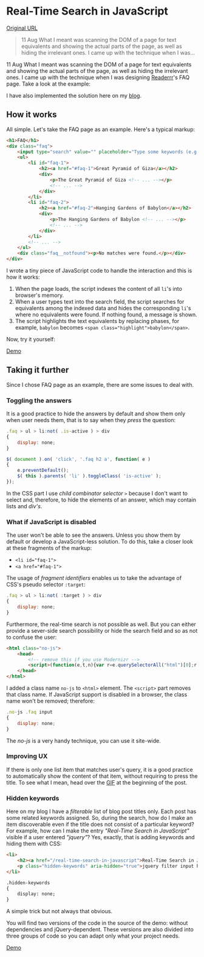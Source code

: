 # Real-Time Search in JavaScript

[Original URL](http://osvaldas.info/real-time-search-in-javascript)

> 11 Aug What I meant was scanning the DOM of a page for text equivalents and showing the actual parts of the page, as well as hiding the irrelevant ones. I came up with the technique when I was...

11 Aug What I meant was scanning the DOM of a page for text equivalents and showing the actual parts of the page, as well as hiding the irrelevant ones. I came up with the technique when I was designing [Readerrr](http://readerrr.com)'s FAQ page. Take a look at the example:

I have also implemented the solution here on my [blog](http://osvaldas.info/blog).

## How it works

All simple. Let's take the FAQ page as an example. Here's a typical markup:

```html
<h1>FAQ</h1>
<div class="faq">
    <input type="search" value="" placeholder="Type some keywords (e.g. giza, babylon, colossus)" />
    <ul>
        <li id="faq-1">
            <h2><a href="#faq-1">Great Pyramid of Giza</a></h2>
            <div>
                <p>The Great Pyramid of Giza <!-- ... --></p>
                <!-- ... -->
            </div>
        </li>
        <li id="faq-2">
            <h2><a href="#faq-2">Hanging Gardens of Babylon</a></h2>
            <div>
                <p>The Hanging Gardens of Babylon <!-- ... --></p>
                <!-- ... -->
            </div>
        </li>
        <!-- ... -->
    </ul>
    <div class="faq__notfound"><p>No matches were found.</p></div>
</div>
```

I wrote a tiny piece of JavaScript code to handle the interaction and this is how it works:

1. When the page loads, the script indexes the content of all `li`'s into browser's memory.
2. When a user types text into the search field, the script searches for equivalents among the indexed data and hides the corresponding `li`'s where no equivalents were found. If nothing found, a message is shown.
3. The script highlights the text equivalents by replacing phases, for example, `babylon` becomes `<span class="highlight">babylon</span>`.

Now, try it yourself:

[Demo](http://osvaldas.info/examples/real-time-search-in-javascript)

## Taking it further

Since I chose FAQ page as an example, there are some issues to deal with.

### Toggling the answers

It is a good practice to hide the answers by default and show them only when user needs them, that is to say when they _press_ the question:

```js
.faq > ul > li:not( .is-active ) > div
{
    display: none;
}

$( document ).on( 'click', '.faq h2 a', function( e )
{
    e.preventDefault();
    $( this ).parents( 'li' ).toggleClass( 'is-active' );
});
```

In the CSS part I use _child combinator selector_ `>` because I don't want to select and, therefore, to hide the elements of an answer, which may contain lists and _div's_.

### What if JavaScript is disabled

The user won't be able to see the answers. Unless you show them by default or develop a JavaScript-less solution. To do this, take a closer look at these fragments of the markup:

- `<li id="faq-1">`
- `<a href="#faq-1">`

The usage of _fragment identifiers_ enables us to take the advantage of CSS's pseudo selector `:target`:

```js
.faq > ul > li:not( :target ) > div
{
    display: none;
}
```

Furthermore, the real-time search is not possible as well. But you can either provide a sever-side search possibility or hide the search field and so as not to confuse the user:

```html
<html class="no-js">
    <head>
        <!-- remove this if you use Modernizr -->
        <script>(function(e,t,n){var r=e.querySelectorAll("html")[0];r.className=r.className.replace(/(^|\s)no-js(\s|$)/,"$1$2")})(document,window,0);</script>
    </head>
</html>
```

I added a class name `no-js` to `<html>` element. The `<script>` part removes that class name. If JavaScript support is disabled in a browser, the class name won't be removed; therefore:

```js
.no-js .faq input
{
    display: none;
}
```

The _no-js_ is a very handy technique, you can use it site-wide.

### Improving UX

If there is only one list item that matches user's query, it is a good practice to automatically show the content of that item, without requiring to press the title. To see what I mean, head over the [GIF](http://osvaldas.info/real-time-search-in-javascript#image-1) at the beginning of the post.

### Hidden keywords

Here on my blog I have a _filterable_ list of blog post titles only. Each post has some related keywords assigned. So, during the search, how do I make an item discoverable even if the title does not consist of a particular keyword? For example, how can I make the entry _"Real-Time Search in JavaScript"_ visible if a user entered _"jquery"_? Yes, exactly, that is adding keywords and hiding them with CSS:

```html
<li>
    <h2><a href="/real-time-search-in-javascript">Real-Time Search in JavaScript</a></h2>
    <p class="hidden-keywords" aria-hidden="true">jquery filter input html css</p>
</li>

.hidden-keywords
{
    display: none;
}
```

A simple trick but not always that obvious.

You will find two versions of the code in the source of the demo: without dependencies and jQuery-dependent. These versions are also divided into three groups of code so you can adapt only what your project needs.

[Demo](http://osvaldas.info/examples/real-time-search-in-javascript)
